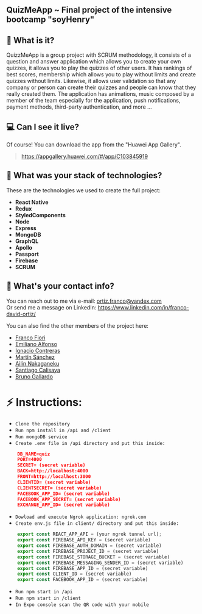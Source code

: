 ## QuizMeApp ~ Final project of the intensive bootcamp "soyHenry"

## 🤔 What is it?

QuizzMeApp is a group project with SCRUM methodology,
it consists of a question and answer application which
allows you to create your own quizzes, it allows you to
play the quizzes of other users. It has rankings of best scores,
membership which allows you to play without limits and create
quizzes without limits. Likewise, it allows user validation so
that any company or person can create their quizzes and people
can know that they really created them. The application has animations,
music composed by a member of the team especially for the application,
push notifications, payment methods, third-party authentication, and more ...

## 💻 Can I see it live?

Of course! You can download the app from the "Huawei App Gallery".

> https://appgallery.huawei.com/#/app/C103845919

## 🧱 What was your stack of technologies?

These are the technologies we used to create the full project:

-   **React Native**
-   **Redux**
-   **StyledComponents**
-   **Node**
-   **Express**
-   **MongoDB**
-   **GraphQL**
-   **Apollo**
-   **Passport**
-   **Firebase**
-   **SCRUM**

## 💬 What's your contact info?

You can reach out to me via e-mail: ortiz.franco@yandex.com\
Or send me a message on LinkedIn: https://www.linkedin.com/in/franco-david-ortiz/

You can also find the other members of the project here:

-   <a href="https://portfolio-franco-fiori.vercel.app/">Franco Fiori</a>
-   <a href="https://github.com/Aglowkeys">Emiliano Alfonso</a>
-   <a href="https://nc-devw.github.io/portfolio/">Ignacio Contreras</a>
-   <a href="https://github.com/tinsanchez00/">Martín Sánchez</a>
-   <a href="https://github.com/ailinnakaganeku/">Ailin Nakaganeku</a>
-   <a href="https://github.com/ttiago7/">Santiago Calisaya</a>
-   <a href="https://github.com/gallardobruno/">Bruno Gallardo</a>

# ⚡ Instructions:

-   `Clone the repository`
-   `Run npm install in /api and /client`
-   `Run mongoDB service`
-   `Create .env file in /api directory and put this inside:`

```json
	DB_NAME=quiz
	PORT=4000
	SECRET= (secret variable)
	BACK=http://localhost:4000
	FRONT=http://localhost:3000
	CLIENTID= (secret variable)
	CLIENTSECRET= (secret variable)
	FACEBOOK_APP_ID= (secret variable)
	FACEBOOK_APP_SECRET= (secret variable)
	EXCHANGE_APP_ID= (secret variable)
```

-   `Dowload and execute Ngrok application: ngrok.com`
-   `Create env.js file in client/ directory and put this inside: `

```javascript
	export const REACT_APP_API = (your ngrok tunnel url);
	export const FIREBASE_API_KEY = (secret variable)
	export const FIREBASE_AUTH_DOMAIN = (secret variable)
	export const FIREBASE_PROJECT_ID = (secret variable)
	export const FIREBASE_STORAGE_BUCKET = (secret variable)
	export const FIREBASE_MESSAGING_SENDER_ID = (secret variable)
	export const FIREBASE_APP_ID = (secret variable)
	export const CLIENT_ID = (secret variable)
	export const FACEBOOK_APP_ID = (secret variable)
```

-   `Run npm start in /api`
-   `Run npm start in /client`
-   `In Expo console scan the QR code with your mobile`
